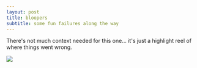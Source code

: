 ```yaml
---
layout: post
title: bloopers
subtitle: some fun failures along the way
---
```


There's not much context needed for this one... it's just a highlight reel of where things went wrong.

![](/is-project/img/red-loading.gif)
